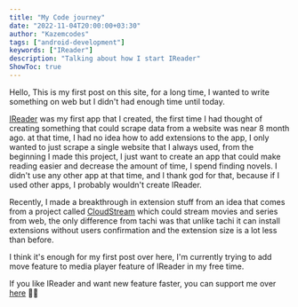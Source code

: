 ```yaml
---
title: "My Code journey"
date: "2022-11-04T20:00:00+03:30"
author: "Kazemcodes"
tags: ["android-development"]
keywords: ["IReader"]
description: "Talking about how I start IReader"
ShowToc: true
---
```

Hello,
This is my first post on this site, for a long time, I wanted to write something on web but
I didn't had enough time until today.

[IReader](https://github.com/IReaderorg/IReader) was my first app that I created, the first time I had thought of creating
something that could scrape data from a website was near 8 month ago. at that time, I had no idea how to add extensions
to the app, I only wanted to just scrape a single website that I always used, from the beginning I made this project,
I just want to create an app that could make reading easier and decrease the amount of time, I spend finding novels. I 
didn't use any other app at that time, and I thank god for that, because if I used other apps, I probably wouldn't create
IReader.

Recently, I made a breakthrough in extension stuff from an idea that comes from a project called [CloudStream](https://github.com/recloudstream/cloudstream)
which could stream movies and series from web, the only difference from tachi was that unlike tachi it can install extensions 
without users confirmation and the extension size is a lot less than before.

I think it's enough for my first post over here, I'm currently trying to add move feature to media player feature of IReader in my free time. 

If you like IReader and want new feature faster, you can support me over [here](https://nowpayments.io/donation/kazemcodes)
👋👋


